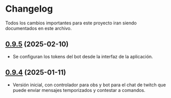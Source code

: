 # Changelog

Todos los cambios importantes para este proyecto iran siendo documentados en este archivo.

## [0.9.5](https://github.com/Perju/pst-front/releases/tag/PST-v0.9.5) (2025-02-10)

- Se configuran los tokens del bot desde la interfaz de la aplicación.

## [0.9.4](https://github.com/Perju/pst-front/releases/tag/PST-v0.9.4) (2025-01-11)

- Versión inicial, con controlador para obs y bot para el chat de twitch que puede enviar mensajes temporizados y contestar a comandos.
